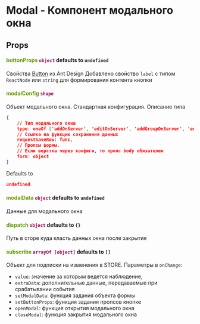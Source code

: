 <style>
	.markdown-body h4 {
		margin-bottom: 0;
	}
	.markdown-body p {
		margin-top: 0;
	}
</style>

# Modal - Компонент модального окна
## Props
#### <span style="color: #669900;">buttonProps</span>  <span style="color: #990055;">`object`</span> defaults to `undefined`
Свойства [Button](https://ant.design/components/button/) из Ant Design
Добавлено свойство `label` с типом `ReactNode` или `string` для формирования контента кнопки

#### <span style="color: #669900;">modalConfig</span>  <span style="color: #990055;">`shape`</span> 
Объект модального окна. Стандартная конфигурация.
Описание типа 
```json
{
	// Тип модального окна
	type: oneOf ['addOnServer', 'editOnServer', 'addGroupOnServer', 'editGroupOnServer', 'addOnLocal', 'addGroupOnLocal', 'editOnLocal', 'editGroupOnLocal', 'select', 'viewGroup', 'viewObject'],
	// Ссылка на функцию сохранения данных
	requestSaveRow: func,
	// Пропсы формы.
	// Если верстка через конфиги, то пропс body обязателен
	form: object
}
```
Defaults to 
```json
undefined
```

#### <span style="color: #669900;">modalData</span>  <span style="color: #990055;">`object`</span> defaults to `undefined`
Данные для модального окна

#### <span style="color: #669900;">dispatch</span>  <span style="color: #990055;">`object`</span> defaults to `{}`
Путь в сторе куда класть данных окна после закрытия

#### <span style="color: #669900;">subscribe</span>  <span style="color: #990055;">`arrayOf [object]`</span> defaults to `[]`
Объект для подписки на изменения в STORE.
Параметры в `onChange`:
* `value`: значение за которым ведется наблюдение,
* `extraData`: дополнительные данные, передаваемые при срабатывании события
* `setModalData`: функция задания объекта формы
* `setButtonProps`: функция задания пропсов кнопке
* `openModal`: функция открытия модального окна
* `closeModal`: функция закрытия модального окна
